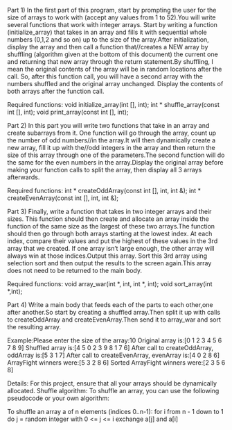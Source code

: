 Part 1) In the first part of this program, start by prompting the user for the size of arrays to 
work with (accept any values from 1 to 52).You will write several functions that work with integer arrays.
Start by writing a function (initialize_array) that takes in an array and fills it with sequential whole 
numbers (0,1,2 and so on) up to the size of the array.After initialization, display the array and then call a 
function that//creates a NEW array by shuffling (algorithm given at the bottom of this document) the current one 
and returning that new array through the return statement.By shuffling, I mean the original contents of the array will 
be in random locations after the call. So, after this function call, you will have a second array with the numbers shuffled 
and the original array unchanged. Display the contents of both arrays after the function call.

Required functions:
void initialize_array(int [], int);
int * shuffle_array(const int [], int);
void print_array(const int [], int);

Part 2) In this part you will write two functions that take in an array and create subarrays from it.
One function will go through the array, count up the number of odd numbers//in the array.It will then 
dynamically create a new array, fill it up with the//odd integers in the array and then return the size of this 
array through one of the parameters.The second function will do the same for the even numbers in the array.Display 
the original array before making your function calls to split the array, then display all 3 arrays afterwards.

Required functions:
int * createOddArray(const int [], int, int &);
int * createEvenArray(const int [], int, int &);

Part 3) Finally, write a function that takes in two integer arrays and their sizes.
This function should then create and allocate an array inside the function of the same size as the 
largest of these two arrays.The function should then go through both arrays starting at the lowest index.
At each index, compare their values and put the highest of these values in the 3rd array that we created.
If one array isn’t large enough, the other array will always win at those indices.Output this array. Sort this 
3rd array using selection sort and then output the results to the screen again.This array does not need to be 
returned to the main body.

Required functions:
void array_war(int *, int, int *, int);
void sort_array(int *,int);

Part 4) Write a main body that feeds each of the parts to each other,one after another.So start by 
creating a shuffled array.Then split it up with calls to createOddArray and createEvenArray.Then send 
it to array_war and sort the resulting array.

Example:Please enter the size of the array:10
Original array is:[0 1 2 3 4 5 6 7 8 9]
Shuffled array is:[4 5 0 2 3 9 8 1 7 6]
After call to createOddArray, oddArray is:[5 3 1 7]
After call to createEvenArray, evenArray is:[4 0 2 8 6]
ArrayFight winners were:[5 3 2 8 6]
Sorted ArrayFight winners were:[2 3 5 6 8]

Details: For this project, ensure that all your arrays should be dynamically allocated.
Shuffle algorithm: To shuffle an array, you can use the following pseudocode or your own algorithm:

To shuffle an array a of n elements (indices 0..n-1):
  for i from n - 1 down to 1 do
       j = random integer with 0 <= j <= i
       exchange a[j] and a[i]

